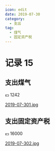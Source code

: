 ```yaml
---
icon: edit
date: 2019-07-30
category:
  - 支出
tag:
  - 煤气
  - 固定资产税
---
```


# 记录 15

## 支出煤气

:yen: 1242

[2019-07-301.jpg](https://i.postimg.cc/6p99XrsW/2019-07-301.jpg)

## 支出固定资产税

:yen: 16000

[2019-07-302.jpg](https://i.postimg.cc/W1XsbdjM/2019-07-302.jpg)

